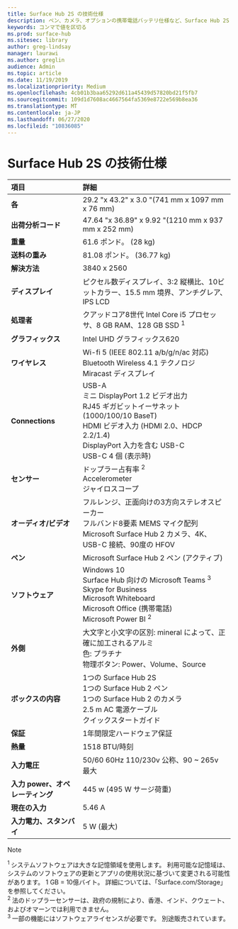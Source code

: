 ```yaml
---
title: Surface Hub 2S の技術仕様
description: ペン、カメラ、オプションの携帯電話バッテリ仕様など、Surface Hub 2S の技術仕様を表示します。
keywords: コンマで値を区切る
ms.prod: surface-hub
ms.sitesec: library
author: greg-lindsay
manager: laurawi
ms.author: greglin
audience: Admin
ms.topic: article
ms.date: 11/19/2019
ms.localizationpriority: Medium
ms.openlocfilehash: 4cb01b3baa65292d611a45439d57820bd21f5fb7
ms.sourcegitcommit: 109d1d7608ac4667564fa5369e8722e569b8ea36
ms.translationtype: MT
ms.contentlocale: ja-JP
ms.lasthandoff: 06/27/2020
ms.locfileid: "10836085"
---
```

# Surface Hub 2S の技術仕様

|**項目**|**詳細**|
|:------ |:--------- |
|**各**| 29.2 "x 43.2" x 3.0 "(741 mm x 1097 mm x 76 mm) |
|**出荷分析コード**| 47.64 "x 36.89" x 9.92 "(1210 mm x 937 mm x 252 mm)|
|**重量**| 61.6 ポンド。 (28 kg) |
|**送料の重み**| 81.08 ポンド。 (36.77 kg) |
|**解決方法**| 3840 x 2560 |
|**ディスプレイ**| ピクセル数ディスプレイ、3:2 縦横比、10ビットカラー、15.5 mm 境界、アンチグレア、IPS LCD |
|**処理者**| クアッドコア8世代 Intel Core i5 プロセッサ、8 GB RAM、128 GB SSD <sup> 1</sup> |
|**グラフィックス**| Intel UHD グラフィックス620 |
|**ワイヤレス**| Wi-fi 5 (IEEE 802.11 a/b/g/n/ac 対応) Bluetooth Wireless 4.1 テクノロジ <br> Miracast ディスプレイ |
|**Connections**| USB-A <br> ミニ DisplayPort 1.2 ビデオ出力 <br> RJ45 ギガビットイーサネット (1000/100/10 BaseT) <br> HDMI ビデオ入力 (HDMI 2.0、HDCP 2.2/1.4) <br> DisplayPort 入力を含む USB-C <br> USB-C 4 個 (表示時) |
|**センサー**| ドップラー占有率 <sup> 2</sup> <br> Accelerometer <br> ジャイロスコープ |
|**オーディオ/ビデオ**| フルレンジ、正面向けの3方向ステレオスピーカー <br> フルバンド8要素 MEMS マイク配列 <br> Microsoft Surface Hub 2 カメラ、4K、USB-C 接続、90度の HFOV |
|**ペン**| Microsoft Surface Hub 2 ペン (アクティブ) |
|**ソフトウェア**| Windows 10 <br> Surface Hub 向けの Microsoft Teams <sup> 3</sup> <br> Skype for Business <br> Microsoft Whiteboard <br> Microsoft Office (携帯電話) <br> Microsoft Power BI <sup> 2</sup> |
|**外側**| 大文字と小文字の区別: mineral によって、正確に加工されるアルミ <br> 色: プラチナ <br> 物理ボタン: Power、Volume、Source |
|**ボックスの内容**| 1つの Surface Hub 2S <br> 1つの Surface Hub 2 ペン  <br> 1つの Surface Hub 2 のカメラ <br> 2.5 m AC 電源ケーブル <br> クイックスタートガイド |
|**保証**| 1年間限定ハードウェア保証 |
|**熱量**| 1518 BTU/時刻 |
|**入力電圧**| 50/60 60Hz 110/230v 公称、90 ~ 265v 最大 |
|**入力 power、オペレーティング**| 445 w (495 W サージ荷重) |
|**現在の入力**| 5.46 A |
|**入力電力、スタンバイ**| 5 W (最大)  |

> [!NOTE]
> <sup>1 </sup> システムソフトウェアは大きな記憶領域を使用します。 利用可能な記憶域は、システムのソフトウェアの更新とアプリの使用状況に基づいて変更される可能性があります。 1 GB = 10億バイト。 詳細については、「Surface.com/Storage」を参照してください。 <br> <sup>2 </sup> 法のドップラーセンサーは、政府の規制により、香港、インド、クウェート、およびオマーンでは利用できません。
<br> <sup>3 </sup> 一部の機能にはソフトウェアライセンスが必要です。 別途販売されています。<br> 
